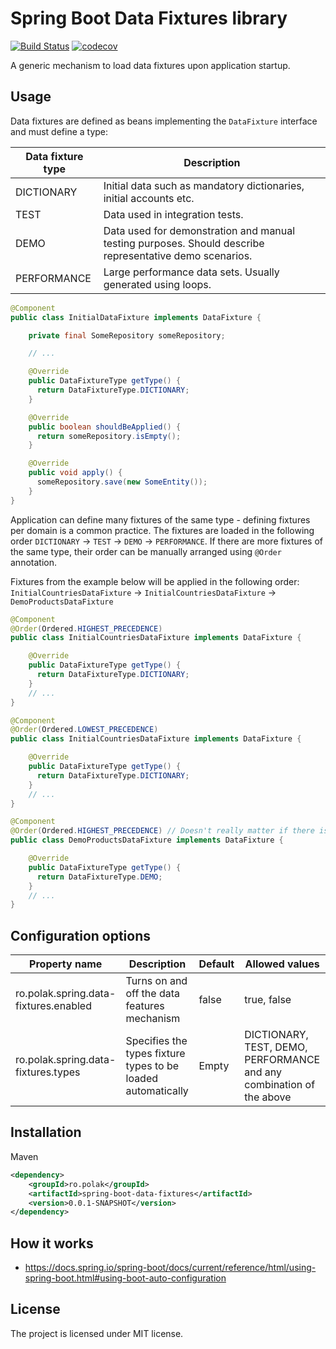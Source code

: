 # Spring Boot Data Fixtures library
[![Build Status](https://travis-ci.com/piotrpolak/spring-boot-data-fixtures.svg?branch=master)](https://travis-ci.com/piotrpolak/spring-boot-data-fixtures)
[![codecov](https://codecov.io/gh/piotrpolak/spring-boot-data-fixtures/branch/master/graph/badge.svg?token=MC4ZZAQCTJ)](https://codecov.io/gh/piotrpolak/spring-boot-data-fixtures/)


A generic mechanism to load data fixtures upon application startup.

## Usage

Data fixtures are defined as beans implementing the `DataFixture` interface and must define a type:

| Data fixture type | Description                                                                                             |
|-------------------|---------------------------------------------------------------------------------------------------------|
| DICTIONARY        | Initial data such as mandatory dictionaries, initial accounts etc.                                      |
| TEST              | Data used in integration tests.                                                                         |
| DEMO              | Data used for demonstration and manual testing purposes. Should describe representative demo scenarios. |
| PERFORMANCE       | Large performance data sets. Usually generated using loops.                                             |

```java
@Component
public class InitialDataFixture implements DataFixture {

    private final SomeRepository someRepository;

    // ...

    @Override
    public DataFixtureType getType() {
      return DataFixtureType.DICTIONARY;
    }

    @Override
    public boolean shouldBeApplied() {
      return someRepository.isEmpty();
    }

    @Override
    public void apply() {
      someRepository.save(new SomeEntity());
    }
}
```

Application can define many fixtures of the same type - defining fixtures per domain is a common practice.
The fixtures are loaded in the following order `DICTIONARY` -> `TEST` -> `DEMO` -> `PERFORMANCE`.
If there are more fixtures of the same type, their order can be manually arranged using `@Order` annotation.

Fixtures from the example below will be applied in the following order:
 `InitialCountriesDataFixture` -> `InitialCountriesDataFixture` -> `DemoProductsDataFixture`

```java
@Component
@Order(Ordered.HIGHEST_PRECEDENCE)
public class InitialCountriesDataFixture implements DataFixture {

    @Override
    public DataFixtureType getType() {
      return DataFixtureType.DICTIONARY;
    }
    // ...
}

@Component
@Order(Ordered.LOWEST_PRECEDENCE)
public class InitialCountriesDataFixture implements DataFixture {

    @Override
    public DataFixtureType getType() {
      return DataFixtureType.DICTIONARY;
    }
    // ...
}

@Component
@Order(Ordered.HIGHEST_PRECEDENCE) // Doesn't really matter if there is a single fixture of the demo type
public class DemoProductsDataFixture implements DataFixture {

    @Override
    public DataFixtureType getType() {
      return DataFixtureType.DEMO;
    }
    // ...
}
```

## Configuration options

| Property name                         | Description                                                  | Default | Allowed values                                                       |
|---------------------------------------|--------------------------------------------------------------|---------|----------------------------------------------------------------------|
| ro.polak.spring.data-fixtures.enabled | Turns on and off the data features mechanism                 | false   | true, false                                                          |
| ro.polak.spring.data-fixtures.types   | Specifies the types fixture types to be loaded automatically | Empty   | DICTIONARY, TEST, DEMO, PERFORMANCE and any combination of the above |

## Installation

Maven

```xml
<dependency>
    <groupId>ro.polak</groupId>
    <artifactId>spring-boot-data-fixtures</artifactId>
    <version>0.0.1-SNAPSHOT</version>
</dependency>
```

## How it works
- https://docs.spring.io/spring-boot/docs/current/reference/html/using-spring-boot.html#using-boot-auto-configuration

## License

The project is licensed under MIT license.